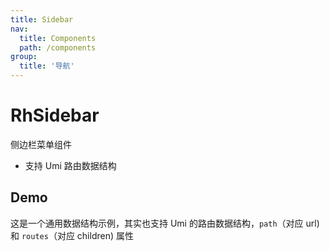 ```yaml
---
title: Sidebar
nav:
  title: Components
  path: /components
group:
  title: '导航'
---
```


# RhSidebar

侧边栏菜单组件

- 支持 Umi 路由数据结构

## Demo

这是一个通用数据结构示例，其实也支持 Umi 的路由数据结构，`path`（对应 url) 和 `routes`（对应 children) 属性
<code src="./demo.tsx">

<API></API>
